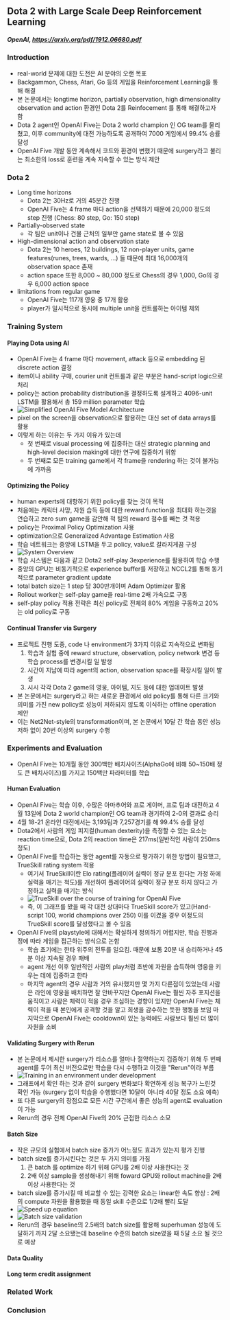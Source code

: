 ## Dota 2 with Large Scale Deep Reinforcement Learning

##### OpenAI, https://arxiv.org/pdf/1912.06680.pdf

### Introduction
- real-world 문제에 대한 도전은 AI 분야의 오랜 목표
- Backgammon, Chess, Atari, Go 등의 게임을 Reinforcement Learning을 통해 해결
- 본 논문에서는 longtime horizon, partially observation, high dimensionality observation and action 환경인 Dota 2를 Reinfocement 를 통해 해결하고자 함
- Dota 2 agent인 OpenAI Five는 Dota 2 world champion 인 OG team를 물리쳤고, 이후 community에 대전 가능하도록 공개하여 7000 게임에서 99.4% 승률 달성
- OpenAI Five 개발 동안 계속해서 코드와 환경이 변했기 때문에 surgery라고 불리는 최소한의 loss로 훈련을 계속 지속할 수 있는 방식 제안

### Dota 2
- Long time horizons
  - Dota 2는 30Hz로 거의 45분간 진행
  - OpenAI Five는 4 frame 마다 action을 선택하기 때문에 20,000 정도의 step 진행 (Chess: 80 step, Go: 150 step)
- Partially-observed state
  - 각 팀은 unit이나 건물 근처의 일부만 game state로 볼 수 있음
- High-dimensional action and observation state
  - Dota 2는 10 heroes, 12 buildings, 12 non-player units, game features(runes, trees, wards, ...) 들 때문에 최대 16,000개의 observation space 존재
  - action space 또한 8,000 ~ 80,000 정도로 Chess의 경우 1,000, Go의 경우 6,000 action space
- limitations from regular game
  - OpenAI Five는 117개 영웅 중 17개 활용
  - player가 일시적으로 동시에 multiple unit을 컨트롤하는 아이템 제외

### Training System
#### Playing Dota using AI
- OpenAI Five는 4 frame 마다 movement, attack 등으로 embedding 된 discrete action 결정
- item이나 ability 구매, courier unit 컨트롤과 같은 부분은 hand-script logic으로 처리
- policy는 action probability distribution을 결정하도록 설계하고 4096-unit LSTM을 활용해서 총 159 million parameter 학습
- ![Simplified OpenAI Five Model Architecture](paper_images/Dota2_image1.PNG)
- pixel on the screen을 observation으로 활용하는 대신 set of data arrays를 활용
- 이렇게 하는 이유는 두 가지 이유가 있는데
  - 첫 번째로 visual processing 에 집중하는 대신 strategic planning and high-level decision making에 대한 연구에 집중하기 위함
  - 두 번째로 모든 training game에서 각 frame을 rendering 하는 것이 불가능에 가까움
  
#### Optimizing the Policy
- human experts에 대항하기 위한 policy를 찾는 것이 목적
- 처음에는 캐릭터 사망, 자원 습득 등에 대한 reward function을 최대화 하는것을 연습하고 zero sum game을 감안해 적 팀의 reward 점수를 빼는 것 적용
- policy는 Proximal Policy Optimization 사용
- optimization으로 Generalized Advantage Estimation 사용
- 학습 네트워크는 중앙에 LSTM을 두고 policy, value로 갈라지게끔 구성 
- ![System Overview](paper_images/Dota2_image2.PNG)
- 학습 시스템은 다음과 같고 Dota2 self-play 3experience를 활용하여 학습 수행
- 중앙의 GPU는 비동기적으로 experience buffer를 저장하고 NCCL2를 통해 동기적으로 parameter gradient update
- total batch size는 1 step 당 300만개이며 Adam Optimizer 활용
- Rollout worker는 self-play game을 real-time 2배 가속으로 구동
- self-play policy 적용 전략은 최신 policy로 전체의 80% 게임을 구동하고 20%는 old policy로 구동
  
#### Continual Transfer via Surgery
- 프로젝트 진행 도중, code 나 environment가 3가지 이유로 지속적으로 변화됨
  1. 학습과 실험 중에 reward structure, observation, policy network 변경 등 학습 process를 변경시킬 일 발생 
  2. 시간이 지남에 따라 agent의 action, observation space를 확장시킬 일이 발생
  3. 시시 각각 Dota 2 game의 영웅, 아이템, 지도 등에 대한 업데이트 발생
- 본 논문에서는 surgery라고 하는 새로운 환경에서 old policy를 통해 다른 크기와 의미를 가진 new policy로 성능이 저하되지 않도록 이식하는 offline operation 제안
- 이는 Net2Net-style의 transformation이며, 본 논문에서 10달 간 학습 동안 성능저하 없이 20번 이상의 surgery 수행
  
### Experiments and Evaluation
- OpenAI Five는 10개월 동안 300백만 배치사이즈(AlphaGo에 비해 50~150배 정도 큰 배치사이즈)를 가지고 150백만 파라미터를 학습
#### Human Evaluation
- OpenAI Five는 학습 이후, 수많은 아마추어와 프로 게이머, 프로 팀과 대전하고 4월 13일에 Dota 2 world champion인 OG team과 경기하여 2-0의 결과로 승리
- 4월 18-21 온라인 대전에서는 3,193팀과 7,257경기를 해 99.4% 승률 달성
- Dota2에서 사람의 게임 피지컬(human dexterity)을 측정할 수 있는 요소는 reaction time으로, Dota 2의 reaction time은 217ms(일반적인 사람이 250ms 정도)
- OpenAI Five를 학습하는 동안 agent를 자동으로 평가하기 위한 방법이 필요했고, TrueSkill rating system 적용
  - 여기서 TrueSkill이란 Elo rating(플레이어 실력이 정규 분포 한다는 가정 하에 실력을 매기는 척도)를 개선하여 플레이어의 실력이 정규 분포 하지 않다고 가정하고 실력을 매기는 방식
  - ![TrueSkill over the course of training for OpenAI Five](paper_images/Dota2_image3.PNG)
  - 즉, 이 그래프를 봤을 때 각 대전 상대마다 TrueSkill score가 있고(Hand-script 100, world champions over 250) 이를 이겼을 경우 이정도의 TrueSkill score를 달성했다고 볼 수 있음
- OpenAI Five의 playstyle에 대해서는 확실하게 정의하기 어렵지만, 학습 진행과정에 따라 게임을 접근하는 방식으로 논함
  - 학습 초기에는 한타 위주의 전투를 일으킴. 때문에 보통 20분 내 승리하거나 45분 이상 지속될 경우 패배 
  - agent 개선 이후 일반적인 사람의 play처럼 초반에 자원을 습득하며 영웅을 키우는 데에 집중하고 한타
  - 마지막 agent의 경우 사람과 거의 유사했지만 몇 가지 다른점이 있었는데 
  사람은 라인에 영웅을 배치하면 잘 안바꾸지만 OpenAI Five는 훨씬 자주 포지션을 움직이고
  사람은 체력이 적을 경우 조심하는 경향이 있지만 OpenAI Five는 체력이 적을 때 본인에게 공격할 것을 알고 희생을 감수하는 듯한 행동을 보임
  마지막으로 OpenAI Five는 cooldown이 있는 능력에도 사람보다 훨씬 더 많이 자원을 소비 
#### Validating Surgery with Rerun
- 본 논문에서 제시한 surgery가 리소스를 얼마나 절약하는지 검증하기 위해 두 번째 agent를 두어 최신 버전으로만 학습을 다시 수행하고 이것을 "Rerun"이라 부름
- ![Training in an environment under development](paper_images/Dota2_image4.PNG)
- 그래프에서 확인 하는 것과 같이 surgery 변화보다 확연하게 성능 복구가 느린것 확인 가능 (surgery 없이 학습을 수행했다면 10달이 아니라 40달 정도 소요 예측)
- 또 다른 surgery의 장점으로 모든 시간 구간에서 좋은 성능의 agent로 evaluation이 가능
- Rerun의 경우 전체 OpenAI Five의 20% 근접한 리소스 소모
#### Batch Size
- 작은 규모의 실험에서 batch size 증가가 어느정도 효과가 있는지 평가 진행
- batch size를 증가시킨다는 것은 두 가지 의미를 가짐
  1. 큰 batch 를 optimize 하기 위해 GPU를 2배 이상 사용한다는 것
  2. 2배 이상 sample을 생성해내기 위해 foward GPU와 rollout machine을 2배 이상 사용한다는 것
- batch size를 증가시킬 때 비교할 수 있는 강력한 요소는 linear한 속도 향상 : 2배의 compute 자원을 활용했을 때 동일 skill 수준으로 1/2배 빨리 도달
- ![Speed up equation](paper_images/Dota2_image5.PNG)
- ![Batch size validation](paper_images/Dota2_image6.PNG)
- Rerun의 경우 baseline의 2.5배의 batch size를 활용해 superhuman 성능에 도달하기 까지 2달 소요됐는데 baseline 수준의 batch size였을 때 5달 소요 될 것으로 예상
#### Data Quality
#### Long term credit assignment

### Related Work

### Conclusion